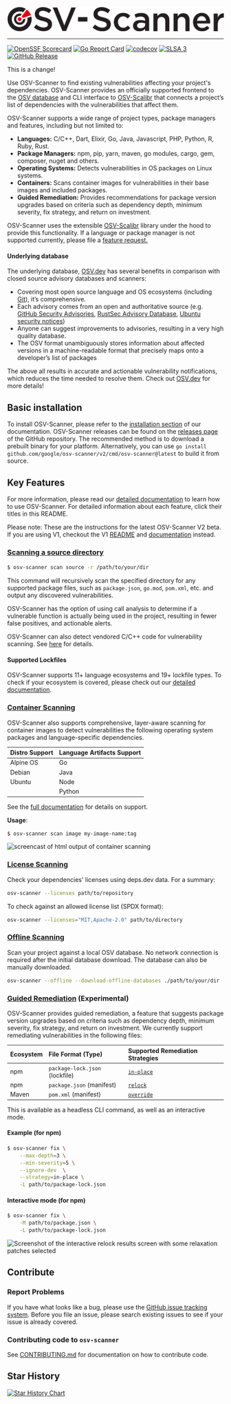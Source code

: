 <picture>
    <source srcset="/docs/images/osv-scanner-full-logo-darkmode.svg"  media="(prefers-color-scheme: dark)">
    <img src="/docs/images/osv-scanner-full-logo-lightmode.svg">
</picture>

---

[![OpenSSF Scorecard](https://api.securityscorecards.dev/projects/github.com/google/osv-scanner/badge)](https://scorecard.dev/viewer/?uri=github.com/google/osv-scanner)
[![Go Report Card](https://goreportcard.com/badge/github.com/google/osv-scanner)](https://goreportcard.com/report/github.com/google/osv-scanner)
[![codecov](https://codecov.io/gh/google/osv-scanner/graph/badge.svg?token=C8IDVX9LP5)](https://codecov.io/gh/google/osv-scanner)
[![SLSA 3](https://slsa.dev/images/gh-badge-level3.svg)](https://slsa.dev)
[![GitHub Release](https://img.shields.io/github/v/release/google/osv-scanner)](https://github.com/google/osv-scanner/releases)

This is a change!

Use OSV-Scanner to find existing vulnerabilities affecting your project's dependencies.
OSV-Scanner provides an officially supported frontend to the [OSV database](https://osv.dev/) and CLI interface to [OSV-Scalibr](https://github.com/google/osv-scalibr) that connects a project’s list of dependencies with the vulnerabilities that affect them.

OSV-Scanner supports a wide range of project types, package managers and features, including but not limited to:

- **Languages:** C/C++, Dart, Elixir, Go, Java, Javascript, PHP, Python, R, Ruby, Rust.
- **Package Managers:** npm, pip, yarn, maven, go modules, cargo, gem, composer, nuget and others.
- **Operating Systems:** Detects vulnerabilities in OS packages on Linux systems.
- **Containers:** Scans container images for vulnerabilities in their base images and included packages.
- **Guided Remediation:** Provides recommendations for package version upgrades based on criteria such as dependency depth, minimum severity, fix strategy, and return on investment.

OSV-Scanner uses the extensible [OSV-Scalibr](https://github.com/google/osv-scalibr) library under the hood to provide this functionality. If a language or package manager is not supported currently, please file a [feature request.](https://github.com/google/osv-scanner/issues)

#### Underlying database

The underlying database, [OSV.dev](https://osv.dev/) has several benefits in comparison with closed source advisory databases and scanners:

- Covering most open source language and OS ecosystems (including [Git](https://osv.dev/list?q=&ecosystem=GIT)), it’s comprehensive.
- Each advisory comes from an open and authoritative source (e.g. [GitHub Security Advisories](https://github.com/github/advisory-database), [RustSec Advisory Database](https://github.com/rustsec/advisory-db), [Ubuntu security notices](https://github.com/canonical/ubuntu-security-notices/tree/main/osv))
- Anyone can suggest improvements to advisories, resulting in a very high quality database.
- The OSV format unambiguously stores information about affected versions in a machine-readable format that precisely maps onto a developer’s list of packages

The above all results in accurate and actionable vulnerability notifications, which reduces the time needed to resolve them. Check out [OSV.dev](https://osv.dev/) for more details!

## Basic installation

To install OSV-Scanner, please refer to the [installation section](https://google.github.io/osv-scanner/installation) of our documentation. OSV-Scanner releases can be found on the [releases page](https://github.com/google/osv-scanner/releases) of the GitHub repository. The recommended method is to download a prebuilt binary for your platform. Alternatively, you can use
`go install github.com/google/osv-scanner/v2/cmd/osv-scanner@latest` to build it from source.

## Key Features

For more information, please read our [detailed documentation](https://google.github.io/osv-scanner) to learn how to use OSV-Scanner. For detailed information about each feature, click their titles in this README.

Please note: These are the instructions for the latest OSV-Scanner V2 beta. If you are using V1, checkout the V1 [README](https://github.com/google/osv-scanner-v1) and [documentation](https://google.github.io/osv-scanner-v1/) instead.

### [Scanning a source directory](https://google.github.io/osv-scanner/usage)

```bash
$ osv-scanner scan source -r /path/to/your/dir
```

This command will recursively scan the specified directory for any supported package files, such as `package.json`, `go.mod`, `pom.xml`, etc. and output any discovered vulnerabilities.

OSV-Scanner has the option of using call analysis to determine if a vulnerable function is actually being used in the project, resulting in fewer false positives, and actionable alerts.

OSV-Scanner can also detect vendored C/C++ code for vulnerability scanning. See [here](https://google.github.io/osv-scanner/usage/#cc-scanning) for details.

#### Supported Lockfiles

OSV-Scanner supports 11+ language ecosystems and 19+ lockfile types. To check if your ecosystem is covered, please check out our [detailed documentation](https://google.github.io/osv-scanner/supported-languages-and-lockfiles/#supported-lockfiles).

### [Container Scanning](https://google.github.io/osv-scanner/usage/scan-image)

OSV-Scanner also supports comprehensive, layer-aware scanning for container images to detect vulnerabilities the following operating system packages and language-specific dependencies.

| Distro Support | Language Artifacts Support |
| -------------- | -------------------------- |
| Alpine OS      | Go                         |
| Debian         | Java                       |
| Ubuntu         | Node                       |
|                | Python                     |

See the [full documentation](https://google.github.io/osv-scanner/supported-languages-and-lockfiles/#supported-artifacts) for details on support.

**Usage**:

```bash
$ osv-scanner scan image my-image-name:tag
```

![screencast of html output of container scanning](https://github.com/user-attachments/assets/8bb95366-27ec-45d1-86ed-e42890f2fb46)

### [License Scanning](https://google.github.io/osv-scanner/experimental/license-scanning/)

Check your dependencies' licenses using deps.dev data. For a summary:

```bash
osv-scanner --licenses path/to/repository
```

To check against an allowed license list (SPDX format):

```bash
osv-scanner --licenses="MIT,Apache-2.0" path/to/directory
```

### [Offline Scanning](https://google.github.io/osv-scanner/experimental/offline-mode/)

Scan your project against a local OSV database. No network connection is required after the initial database download. The database can also be manually downloaded.

```bash
osv-scanner --offline --download-offline-databases ./path/to/your/dir
```

### [Guided Remediation](https://google.github.io/osv-scanner/experimental/guided-remediation/) (Experimental)

OSV-Scanner provides guided remediation, a feature that suggests package version upgrades based on criteria such as dependency depth, minimum severity, fix strategy, and return on investment.
We currently support remediating vulnerabilities in the following files:

| Ecosystem | File Format (Type)             | Supported Remediation Strategies                                                                                  |
| :-------- | :----------------------------- | :---------------------------------------------------------------------------------------------------------------- |
| npm       | `package-lock.json` (lockfile) | [`in-place`](https://google.github.io/osv-scanner/experimental/guided-remediation/#in-place-lockfile-remediation) |
| npm       | `package.json` (manifest)      | [`relock`](https://google.github.io/osv-scanner/experimental/guided-remediation/#in-place-lockfile-remediation)   |
| Maven     | `pom.xml` (manifest)           | [`override`](https://google.github.io/osv-scanner/experimental/guided-remediation/#override-dependency-versions)  |

This is available as a headless CLI command, as well as an interactive mode.

#### Example (for npm)

```bash
$ osv-scanner fix \
    --max-depth=3 \
    --min-severity=5 \
    --ignore-dev  \
    --strategy=in-place \
    -L path/to/package-lock.json
```

#### Interactive mode (for npm)

```bash
$ osv-scanner fix \
    -M path/to/package.json \
    -L path/to/package-lock.json
```

<img src="https://google.github.io/osv-scanner/images/guided-remediation-relock-patches.png" alt="Screenshot of the interactive relock results screen with some relaxation patches selected">

## Contribute

### Report Problems

If you have what looks like a bug, please use the [GitHub issue tracking system](https://github.com/google/osv-scanner/issues). Before you file an issue, please search existing issues to see if your issue is already covered.

### Contributing code to `osv-scanner`

See [CONTRIBUTING.md](CONTRIBUTING.md) for documentation on how to contribute code.

## Star History

[![Star History Chart](https://api.star-history.com/svg?repos=google/osv-scanner&type=Date)](https://star-history.com/#google/osv-scanner&Date)
